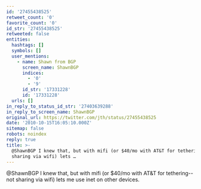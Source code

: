 ```yaml
---
id: '27455438525'
retweet_count: '0'
favorite_count: '0'
id_str: '27455438525'
retweeted: false
entities:
  hashtags: []
  symbols: []
  user_mentions:
    - name: Shawn from BGP
      screen_name: ShawnBGP
      indices:
        - '0'
        - '9'
      id_str: '17331228'
      id: '17331228'
  urls: []
in_reply_to_status_id_str: '27403639288'
in_reply_to_screen_name: ShawnBGP
original_url: https://twitter.com/jth/status/27455438525
date: '2010-10-15T16:05:10.000Z'
sitemap: false
robots: noindex
reply: true
title: >-
  @ShawnBGP I knew that, but with mifi (or $40/mo with AT&T for tethering--not
  sharing via wifi) lets …
---
```


@ShawnBGP I knew that, but with mifi (or $40/mo with AT&T for tethering--not sharing via wifi) lets me use inet on other devices.